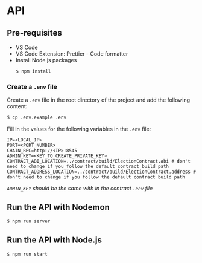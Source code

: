 # API

## Pre-requisites

- VS Code
- VS Code Extension: Prettier - Code formatter
- Install Node.js packages
    ```bash	
    $ npm install
    ```

### Create a `.env` file

Create a `.env` file in the root directory of the project and add the following content:
```bash
$ cp .env.example .env
```

Fill in the values for the following variables in the `.env` file:
```env
IP=<LOCAL_IP>
PORT=<PORT_NUMBER>
CHAIN_RPC=http://<IP>:8545
ADMIN_KEY=<KEY_TO_CREATE_PRIVATE_KEY>
CONTRACT_ABI_LOCATION=../contract/build/ElectionContract.abi # don't need to change if you follow the default contract build path
CONTRACT_ADDRESS_LOCATION=../contract/build/ElectionContract.address # don't need to change if you follow the default contract build path
```
*`ADMIN_KEY` should be the same with in the contract `.env` file*

## Run the API with Nodemon

```bash
$ npm run server
```

## Run the API with Node.js

```bash
$ npm run start
```
